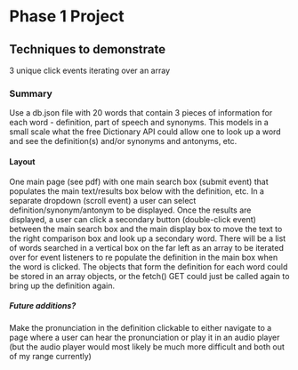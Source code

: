 # Phase 1 Project

## Techniques to demonstrate
3 unique click events
iterating over an array

### Summary
Use a db.json file with 20 words that contain 3 pieces of information for each word - definition, part of speech and synonyms.  This models in a small scale what the free Dictionary API could allow one to look up a word and see the definition(s) and/or synonyms and antonyms, etc.

#### Layout

One main page (see pdf) with one main search box (submit event) that populates the main text/results box below with the definition, etc.  In a separate dropdown (scroll event) a user can select definition/synonym/antonym to be displayed.  Once the results are displayed, a user can click a secondary button (double-click event) between the main search box and the main display box to move the text to the right comparison box and look up a secondary word.  There will be a list of words searched in a vertical box on the far left as an array to be iterated over for event listeners to re populate the definition in the main box when the word is clicked.  The objects that form the definition for each word could be stored in an array objects, or the fetch() GET could just be called again to bring up the definition again.

##### Future additions?

Make the pronunciation in the definition clickable to either navigate to a page where a user can hear the pronunciation or play it in an audio player (but the audio player would most likely be much more difficult and both out of my range currently)
